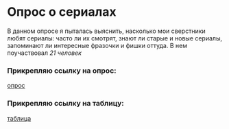 # Опрос о сериалах
В данном опросе я пыталась выяснить, насколько мои сверстники любят сериалы: часто ли их смотрят, знают ли старые и новые сериалы, запоминают ли интересные фразочки и фишки оттуда.
В нем поучаствовал *21 человек*
### Прикрепляю ссылку на опрос:
[опрос](https://docs.google.com/forms/d/1BtvdQ222EtdKX_pleLPTYWmM8fmibmC3rykrTimdfTs/edit)
### Прикрепляю ссылку на таблицу:
[таблица](https://docs.google.com/spreadsheets/d/1_c2sE5Q7SmPAcwC69UJ1q6ZgncRlSjIwUpGaVJNI23s/edit#gid=302178026&fvid=25774328)

 
